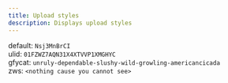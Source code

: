 ```yaml
---
title: Upload styles
description: Displays upload styles
---
```


<!-- dprint-ignore-start -->

default: `Nsj3MnBrCI`  
ulid: `01FZWZ7AQN31X4XTVVP1XMGHYC`  
gfycat: `unruly-dependable-slushy-wild-growling-americancicada`  
zws: `<nothing cause you cannot see>`

<!-- dprint-ignore-end -->

